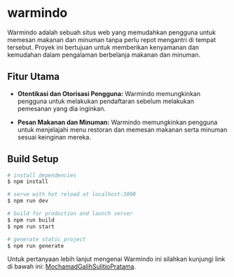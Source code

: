 # warmindo

Warmindo adalah sebuah situs web yang memudahkan pengguna untuk memesan makanan dan minuman tanpa perlu repot mengantri di tempat tersebut. Proyek ini bertujuan untuk memberikan kenyamanan dan kemudahan dalam pengalaman berbelanja makanan dan minuman.

## Fitur Utama

- **Otentikasi dan Otorisasi Pengguna:** Warmindo memungkinkan pengguna untuk melakukan pendaftaran sebelum melakukan pemesanan yang dia inginkan.

- **Pesan Makanan dan Minuman:** Warmindo memungkinkan pengguna untuk menjelajahi menu restoran dan memesan makanan serta minuman sesuai keinginan mereka.

## Build Setup

```bash
# install dependencies
$ npm install

# serve with hot reload at localhost:3000
$ npm run dev

# build for production and launch server
$ npm run build
$ npm run start

# generate static project
$ npm run generate
```

Untuk pertanyaan lebih lanjut mengenai Warmindo ini silahkan kunjungi link di bawah ini:
[MochamadGalihSulitioPratama](https://github.com/MchmdGalih).
